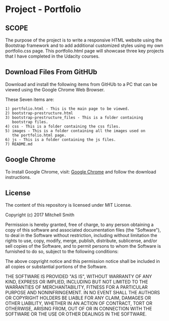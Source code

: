 # Project - Portfolio


## SCOPE

The purpose of the project is to write a responsive HTML website  using the
Bootstrap framework and to add additional customized styles using my own
portfolio.css page.  This portfolio.html page will showcase three key projects
that I have completed in the Udacity courses.


## Download Files From GitHUb

Download and install the following items from GitHUb to a PC that can be viewed
using the Google Chrome Web Browser.

These Seven items are:

    1) portfolio.html - This is the main page to be viewed.
    2) bootstrap-prestructure.html
    3) bootstrap-prestructure_files - This is a folder containing
       bootstrap files.
    4) css - This is a folder containing the css files.
    5) images - This is a folder containing all the images used on
       the portfolio.html page.
    6) js - This is a folder containing the js files.
    7) README.md


## Google Chrome

To install Google Chrome, visit: [Google Chrome](http://www.browserwin.com/web/ "Google Chrome")
and follow the download instructions.


## License

The content of this repository is licensed under MIT License.

Copyright (c) 2017 Mitchell Smith

Permission is hereby granted, free of charge, to any person obtaining a copy
of this software and associated documentation files (the "Software"), to deal
in the Software without restriction, including without limitation the rights
to use, copy, modify, merge, publish, distribute, sublicense, and/or sell
copies of the Software, and to permit persons to whom the Software is
furnished to do so, subject to the following conditions:

The above copyright notice and this permission notice shall be included in all
copies or substantial portions of the Software.

THE SOFTWARE IS PROVIDED "AS IS", WITHOUT WARRANTY OF ANY KIND, EXPRESS OR
IMPLIED, INCLUDING BUT NOT LIMITED TO THE WARRANTIES OF MERCHANTABILITY,
FITNESS FOR A PARTICULAR PURPOSE AND NONINFRINGEMENT. IN NO EVENT SHALL THE
AUTHORS OR COPYRIGHT HOLDERS BE LIABLE FOR ANY CLAIM, DAMAGES OR OTHER
LIABILITY, WHETHER IN AN ACTION OF CONTRACT, TORT OR OTHERWISE, ARISING FROM,
OUT OF OR IN CONNECTION WITH THE SOFTWARE OR THE USE OR OTHER DEALINGS IN THE
SOFTWARE.
